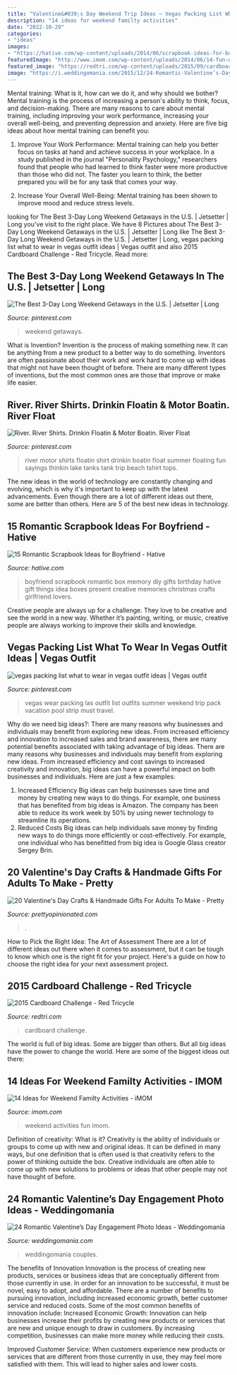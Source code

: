 ```yaml
---
title: "Valentine&#039;s Day Weekend Trip Ideas ~ Vegas Packing List What To Wear In Vegas Outfit Ideas"
description: "14 ideas for weekend familty activities"
date: "2022-10-29"
categories:
- "ideas"
images:
- "https://hative.com/wp-content/uploads/2014/06/scrapbook-ideas-for-boyfriend/14-scrapbook-ideas-for-lovers.jpg"
featuredImage: "http://www.imom.com/wp-content/uploads/2014/06/14-fun-weekend-family-activities.jpg"
featured_image: "https://redtri.com/wp-content/uploads/2015/09/cardboard_challenge_01.jpg"
image: "https://i.weddingomania.com/2015/12/24-Romantic-Valentine’s-Day-Engagement-Photo-Ideas23.jpg"
---
```



Mental training: What is it, how can we do it, and why should we bother?
Mental training is the process of increasing a person's ability to think, focus, and decision-making. There are many reasons to care about mental training, including improving your work performance, increasing your overall well-being, and preventing depression and anxiety. Here are five big ideas about how mental training can benefit you:
1. Improve Your Work Performance: Mental training can help you better focus on tasks at hand and achieve success in your workplace. In a study published in the journal "Personality Psychology," researchers found that people who had learned to think faster were more productive than those who did not. The faster you learn to think, the better prepared you will be for any task that comes your way.

2. Increase Your Overall Well-Being: Mental training has been shown to improve mood and reduce stress levels.

	

		
looking for The Best 3-Day Long Weekend Getaways in the U.S. | Jetsetter | Long you've visit to the right place. We have 8 Pictures about The Best 3-Day Long Weekend Getaways in the U.S. | Jetsetter | Long like The Best 3-Day Long Weekend Getaways in the U.S. | Jetsetter | Long, vegas packing list what to wear in vegas outfit ideas | Vegas outfit and also 2015 Cardboard Challenge - Red Tricycle. Read more:
		
    
## The Best 3-Day Long Weekend Getaways In The U.S. | Jetsetter | Long

<img loading=lazy src="https://i.pinimg.com/736x/68/69/6a/68696a5d2c38df9b734dd46560141d82.jpg" onerror="this.onerror=null;this.src='https://tse2.mm.bing.net/th?id=OIP.73gMhpAnveWhVFm9XEwv_QHaLG&amp;pid=15.1';" alt="The Best 3-Day Long Weekend Getaways in the U.S. | Jetsetter | Long">

_Source: pinterest.com_

>weekend getaways. 

	

What is Invention?
Invention is the process of making something new. It can be anything from a new product to a better way to do something. Inventors are often passionate about their work and work hard to come up with ideas that might not have been thought of before. There are many different types of inventions, but the most common ones are those that improve or make life easier.

    
## River. River Shirts. Drinkin Floatin &amp; Motor Boatin. River Float

<img loading=lazy src="https://i.pinimg.com/736x/a7/34/8d/a7348d676e8c1d8b4bea6479869f83db--the-river-motors.jpg" onerror="this.onerror=null;this.src='https://tse4.mm.bing.net/th?id=OIP.gsATV934nqPY_JpBgCR5ogHaLH&amp;pid=15.1';" alt="River. River Shirts. Drinkin Floatin &amp; Motor Boatin. River Float">

_Source: pinterest.com_

>river motor shirts floatin shirt drinkin boatin float summer floating fun sayings thinkin lake tanks tank trip beach tshirt tops. 

	

The new ideas in the world of technology are constantly changing and evolving, which is why it's important to keep up with the latest advancements. Even though there are a lot of different ideas out there, some are better than others. Here are 5 of the best new ideas in technology.

    
## 15 Romantic Scrapbook Ideas For Boyfriend - Hative

<img loading=lazy src="https://hative.com/wp-content/uploads/2014/06/scrapbook-ideas-for-boyfriend/14-scrapbook-ideas-for-lovers.jpg" onerror="this.onerror=null;this.src='https://tse4.mm.bing.net/th?id=OIP.7yqCcXCTzDaVwZay9thIkAHaJ4&amp;pid=15.1';" alt="15 Romantic Scrapbook Ideas for Boyfriend - Hative">

_Source: hative.com_

>boyfriend scrapbook romantic box memory diy gifts birthday hative gift things idea boxes present creative memories christmas crafts girlfriend lovers. 

	

Creative people are always up for a challenge. They love to be creative and see the world in a new way. Whether it’s painting, writing, or music, creative people are always working to improve their skills and knowledge.

    
## Vegas Packing List What To Wear In Vegas Outfit Ideas | Vegas Outfit

<img loading=lazy src="https://i.pinimg.com/736x/c5/89/b1/c589b1104ac80ec4b9bc12acbcf209e9.jpg" onerror="this.onerror=null;this.src='https://tse1.mm.bing.net/th?id=OIP.Rn-Eno23tnsMX6EqhXJYwwHaKV&amp;pid=15.1';" alt="vegas packing list what to wear in vegas outfit ideas | Vegas outfit">

_Source: pinterest.com_

>vegas wear packing las outfit list outfits summer weekend trip pack vacation pool strip must travel. 

	

Why do we need big ideas?: There are many reasons why businesses and individuals may benefit from exploring new ideas. From increased efficiency and innovation to increased sales and brand awareness, there are many potential benefits associated with taking advantage of big ideas.
There are many reasons why businesses and individuals may benefit from exploring new ideas. From increased efficiency and cost savings to increased creativity and innovation, big ideas can have a powerful impact on both businesses and individuals. Here are just a few examples:
1. Increased Efficiency
Big ideas can help businesses save time and money by creating new ways to do things. For example, one business that has benefited from big ideas is Amazon. The company has been able to reduce its work week by 50% by using newer technology to streamline its operations.
2. Reduced Costs
Big ideas can help individuals save money by finding new ways to do things more efficiently or cost-effectively. For example, one individual who has benefitted from big idea is Google Glass creator Sergey Brin.

    
## 20 Valentine&#039;s Day Crafts &amp; Handmade Gifts For Adults To Make - Pretty

<img loading=lazy src="https://www.prettyopinionated.com/wp-content/uploads/2018/01/valentines-day-crafts-for-adults-f.jpg" onerror="this.onerror=null;this.src='https://tse1.mm.bing.net/th?id=OIP.rnGp_pXU5PUQ8cH9WCyPggHaFc&amp;pid=15.1';" alt="20 Valentine&#039;s Day Crafts &amp; Handmade Gifts For Adults To Make - Pretty">

_Source: prettyopinionated.com_

>. 

	

How to Pick the Right Idea: The Art of Assessment
There are a lot of different ideas out there when it comes to assessment, but it can be tough to know which one is the right fit for your project. Here's a guide on how to choose the right idea for your next assessment project.

    
## 2015 Cardboard Challenge - Red Tricycle

<img loading=lazy src="https://redtri.com/wp-content/uploads/2015/09/cardboard_challenge_01.jpg" onerror="this.onerror=null;this.src='https://tse1.mm.bing.net/th?id=OIP.LDpT06IQLG738yXO74CaWgHaFX&amp;pid=15.1';" alt="2015 Cardboard Challenge - Red Tricycle">

_Source: redtri.com_

>cardboard challenge. 

	

The world is full of big ideas. Some are bigger than others. But all big ideas have the power to change the world. Here are some of the biggest ideas out there:

    
## 14 Ideas For Weekend Familty Activities - IMOM

<img loading=lazy src="http://www.imom.com/wp-content/uploads/2014/06/14-fun-weekend-family-activities.jpg" onerror="this.onerror=null;this.src='https://tse3.mm.bing.net/th?id=OIP.R4S8fXSPBgbY9IhpbgtBmQHaDt&amp;pid=15.1';" alt="14 Ideas for Weekend Familty Activities - iMOM">

_Source: imom.com_

>weekend activities fun imom. 

	

Definition of creativity: What is it?
Creativity is the ability of individuals or groups to come up with new and original ideas. It can be defined in many ways, but one definition that is often used is that creativity refers to the power of thinking outside the box. Creative individuals are often able to come up with new solutions to problems or ideas that other people may not have thought of before.

    
## 24 Romantic Valentine’s Day Engagement Photo Ideas - Weddingomania

<img loading=lazy src="https://i.weddingomania.com/2015/12/24-Romantic-Valentine’s-Day-Engagement-Photo-Ideas23.jpg" onerror="this.onerror=null;this.src='https://tse1.mm.bing.net/th?id=OIP.v8gbK4H0e5mHiIBT2Z96DQAAAA&amp;pid=15.1';" alt="24 Romantic Valentine’s Day Engagement Photo Ideas - Weddingomania">

_Source: weddingomania.com_

>weddingomania couples. 

	

The benefits of Innovation
Innovation is the process of creating new products, services or business ideas that are conceptually different from those currently in use. In order for an innovation to be successful, it must be novel, easy to adopt, and affordable. There are a number of benefits to pursuing innovation, including increased economic growth, better customer service and reduced costs. Some of the most common benefits of innovation include: 
Increased Economic Growth: Innovation can help businesses increase their profits by creating new products or services that are new and unique enough to draw in customers. By increasing competition, businesses can make more money while reducing their costs.

Improved Customer Service: When customers experience new products or services that are different from those currently in use, they may feel more satisfied with them. This will lead to higher sales and lower costs.

